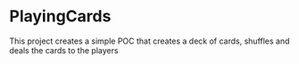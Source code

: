 # PlayingCards
This project creates a simple POC that creates a deck of cards, shuffles and deals the cards to the players